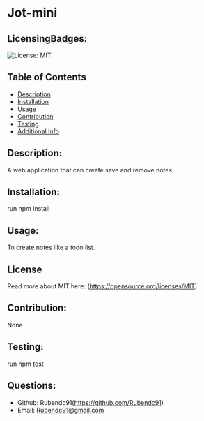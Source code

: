 # Jot-mini
  ## LicensingBadges:
  ![License: MIT](https://img.shields.io/badge/License-MIT-yellow.svg)
  ## Table of Contents 
  - [Description](#description)
  - [Installation](#installation)
  - [Usage](#usage)
  - [Contribution](#contribution)
  - [Testing](#testing)
  - [Additional Info](#questions)
  ## Description:
  A web application that can create save and remove notes.
  ## Installation:
  run npm install
  ## Usage:
  To create notes like a todo list.
  ## License
  Read more about MIT here:
  (https://opensource.org/licenses/MIT)
  ## Contribution:
  None
  ## Testing:
  run npm test
  ## Questions:
  - Github: Rubendc91(https://github.com/Rubendc91)
  - Email: Rubendc91@gmail.com 